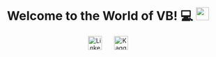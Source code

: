 <h1 align="center">
  Welcome to the World of VB! 💻 <img src="https://media.giphy.com/media/hvRJCLFzcasrR4ia7z/giphy.gif" width="30">
</h1>

<p align="center">
<a href="https://www.linkedin.com/in/vigneshbaalaji/"><img width="32px" alt="LinkedIn" title="LinkedIn" src="https://www.vectorlogo.zone/logos/linkedin/linkedin-tile.svg"/></a> 
&#8287;&#8287;&#8287;&#8287;&#8287; 
<a href="https://www.kaggle.com/vigneshbaalaji"><img width="32px" alt="Kaggle" title="Kaggle" src="https://www.vectorlogo.zone/logos/kaggle/kaggle-icon.svg"/></a>
</p>

<!--
**Vigneshbaalaji/Vigneshbaalaji** is a ✨ _special_ ✨ repository because its `README.md` (this file) appears on your GitHub profile.
https://www.vectorlogo.zone/logos/linkedin/linkedin-ar21.svg

Here are some ideas to get you started:

- 🔭 I’m currently working on ...
- 🌱 I’m currently learning ...
- 👯 I’m looking to collaborate on ...
- 🤔 I’m looking for help with ...
- 💬 Ask me about ...
- 📫 How to reach me: ...
- 😄 Pronouns: ...
- ⚡ Fun fact: ...
-->
